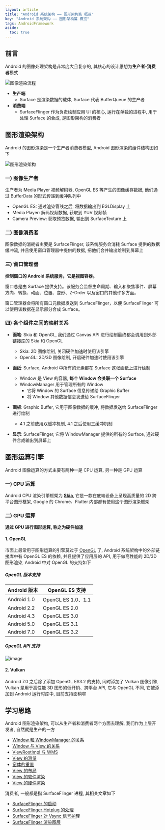 ```yaml
---
layout: article
title: "Android 系统架构 —— 图形架构篇 概览"
key: "Android 系统架构 —— 图形架构篇 概览"
tags: AndroidFramework
aside:
  toc: true
---
```


## 前言
Android 的图像处理架构是非常庞大且复杂的, 其核心的设计思想为**生产者-消费者**模式

![图像渲染流程](https://i.loli.net/2019/10/23/RCDYFaq8UArdzNg.png)

- **生产端**
  -  Surface 是渲染数据的载体,  Surface 代表 BufferQueue 的生产者
- **消费端**
  - SurfaceFlinger 作为负责绘制应用 UI 的核心, 运行在单独的进程中, 用于处理 Surface 的合成, 是图形架构的消费者

<!--more-->

## 图形渲染架构
Android 的图形渲染是一个生产者消费者模型, Android 图形渲染的组件结构图如下

![图形渲染架构](https://i.loli.net/2019/10/23/iGaKNuE63vpqBwJ.png)

### 一) 图像生产者
生产者为 Media Player 视频解码器, OpenGL ES 等产生的图像缓存数据, 他们通过 BufferData 的形式传递到缓冲队列中
- OpenGL ES: 通过渲染管线之后, 将数据输出到 EGLDisplay 上
- Media Player: 解码视频数据, 获取到 YUV 视频帧
- Camera Preview: 获取预览数据, 输出到 SurfaceTexture 上

### 二) 图像消费者
图像数据的消耗者主要是 SurfaceFlinger, 该系统服务会消耗 Surface 提供的数据缓冲流, 并且使用窗口管理器中提供的数据, 把他们合并输出绘制到屏幕上

### 三) 窗口管理器
**控制窗口的 Android 系统服务，它是视图容器。**

窗口总是由 Surface 提供支持。该服务会监督生命周期、输入和聚焦事件、屏幕方向、转换、动画、位置、变形、Z-Order 以及窗口的其他许多方面。

窗口管理器会将所有窗口元数据发送到 SurfaceFlinger，以便 SurfaceFlinger 可以使用该数据在显示部分合成 Surface。

### 四) 各个组件之间的映射关系
- **画笔**: Skia 和 OpenGL, 我们通过 Canvas API 进行绘制最终都会调用到外部链接库的 Skia 和 OpenGL
  - Skia: 2D 图像绘制, 关闭硬件加速时使用该引擎
  - OpenGL: 2D/3D 图像绘制, 开启硬件加速时使用该引擎

- **画纸**: Surface, Android 中所有的元素都在 Surface 这张画纸上进行绘制
  - Window 是 View 的容器, **每个 Window 会关联一个 Surface**
  - WindowManager 用于管理所有的 Window
    - 它将 Window 的 Surface 信息传递给 Graphic Buffer
    - 将 Window 其他数据信息发送给 SurfaceFlinger

- **画板**: Graphic Buffer, 它用于图像数据的缓冲, 将数据发送给 SurfaceFlinger 进行绘制
  - 4.1 之前使用双缓冲机制, 4.1 之后使用三缓冲机制 

- **显示**: SurfaceFlinger, 它将 WindowManager 提供的所有的 Surface, 通过硬件合成输出到屏幕上


## 图形运算引擎
Android 图像运算的方式主要有两种一是 CPU 运算, 另一种是 GPU 运算

### 一) CPU 运算
Android CPU 渲染引擎框架为 **[Skia](https://skia.org/)**, 它是一款在底端设备上呈现高质量的 2D 跨平台图形框架, Google 的 Chrome、Flutter 内部都有使用这个图形渲染框架

### 二) GPU 运算
**通过 GPU 进行图形运算, 称之为硬件加速**

#### 1. OpenGL
市面上最常用于图形运算的引擎莫过于 [OpenGL](https://developer.android.com/guide/topics/graphics/opengl) 了, Android 系统架构中的外部链接库中有 OpenGL ES 的依赖, 并且提供了应用层的 API, 用于做高性能的 2D/3D 图形渲染, Android 中对 OpenGL 的支持如下

##### OpenGL 版本支持
Android 版本 | OpenGL ES 支持
---|---
Android 1.0 | OpenGL ES 1.0、1.1
Android 2.2 | OpenGL ES 2.0
Android 4.3 | OpenGL ES 3.0
Android 5.0 | OpenGL ES 3.1
Android 7.0 | OpenGL ES 3.2

##### OpenGL API 支持
![image](https://i.loli.net/2019/10/23/rqv5mWc3YXlF4Vz.png)

#### 2. Vulkan
Android 7.0 之后除了添加 OpenGL ES3.2 的支持, 同时添加了 Vulkan 图像引擎, Vulkan 是用于高性能 3D 图形的低开销、跨平台 API, 它与 OpenGL 不同, 它被添加到 Android 运行时库中, 目前支持面稍窄

## 学习思路
Android 图形渲染架构, 可以从生产者和消费者两个方面去理解, 我们作为上层开发者, 自然就是生产的一方
 - [Window 和 WindowManager 的关系](https://sharrychoo.github.io/blog/2018/08/11/android-source-graphic-producer1.html)
 - [Window 与 View 的关系](https://sharrychoo.github.io/blog/2018/08/12/android-source-graphic-producer2.html)
 - [ViewRootImpl 与 WMS](https://sharrychoo.github.io/blog/2018/08/20/android-source-graphic-producer3.html)
 - [View 的测量](https://sharrychoo.github.io/blog/2018/09/01/android-source-graphic-producer4.html)
 - [窗体的重置](https://sharrychoo.github.io/blog/2018/09/20/android-source-graphic-producer5.html)
 - [View 的布局](https://sharrychoo.github.io/blog/2018/09/25/android-source-graphic-producer6.html)
 - [View 的软件渲染](https://sharrychoo.github.io/blog/2019/09/01/android-source-graphic-producer7.html)
 - [View 的硬件渲染](https://sharrychoo.github.io/blog/2019/09/15/android-source-graphic-producer8.html)

消费者, 一般都是指 SurfaceFlinger 进程, 其相关文章如下
 - [SurfaceFlinger 的启动](https://sharrychoo.github.io/blog/2019/10/11/android-source-graphic-consumer1.html)
 - [SurfaceFlinger Hotplug 的处理](https://sharrychoo.github.io/blog/2019/10/15/android-source-graphic-consumer2.html)
 - [SurfaceFlinger 对 Vsync 信号护理](https://sharrychoo.github.io/blog/2019/10/16/android-source-graphic-consumer3.html)
 - [SurfaceFlinger 渲染图层](https://sharrychoo.github.io/blog/2019/10/17/android-source-graphic-consumer4.html)